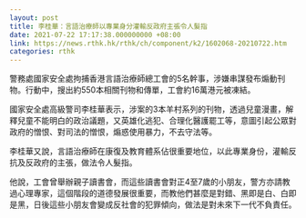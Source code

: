 ```yaml
---
layout: post
title: 李桂華：言語治療師以專業身分灌輸反政府主張令人髮指
date: 2021-07-22 17:17:38.000000000 +08:00
link: https://news.rthk.hk/rthk/ch/component/k2/1602068-20210722.htm
categories: rthk
---
```


警務處國家安全處拘捕香港言語治療師總工會的5名幹事，涉嫌串謀發布煽動刊物。行動中，搜出約550本相關刊物和傳單，工會約16萬港元被凍結。

國家安全處高級警司李桂華表示，涉案的3本羊村系列的刊物，透過兒童漫畫，解釋兒童不能明白的政治議題，又英雄化逃犯、合理化醫護罷工等，意圖引起公眾對政府的憎恨、對司法的憎恨，煽惑使用暴力，不去守法等。

李桂華又說，言語治療師在康復及教育體系佔很重要地位，以此專業身份，灌輸反抗及反政府的主張，做法令人髮指。

他說，工會曾舉辦親子讀書會，而這些讀書會對正4至7歲的小朋友，警方亦請教過心理專家，這個階段的道德發展很重要，而教他們甚麼是對錯、黑即是白、白即是黑，日後這些小朋友會變成反社會的犯罪傾向，做法是對未來下一代不負責任。
